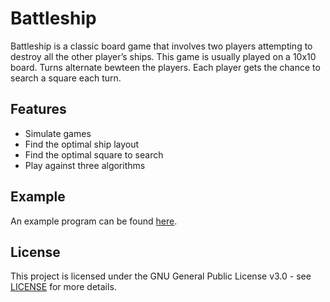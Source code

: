 # Battleship
Battleship is a classic board game that involves two players attempting to destroy all the other player’s ships. This game is usually played on a 10x10 board. Turns alternate bewteen the players. Each player gets the chance to search a square each turn.

## Features
- Simulate games
- Find the optimal ship layout
- Find the optimal square to search
- Play against three algorithms

## Example
An example program can be found [here](https://github.com/asdia0/Battleship/tree/main/src/Battleship.Example/Program.cs).

## License
This project is licensed under the GNU General Public License v3.0 - see [LICENSE](https://github.com/asdia0/Battleship/blob/main/LICENSE) for more details.
